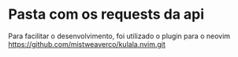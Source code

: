 # Pasta com os requests da api

Para facilitar o desenvolvimento, foi utilizado o plugin para o neovim https://github.com/mistweaverco/kulala.nvim.git

